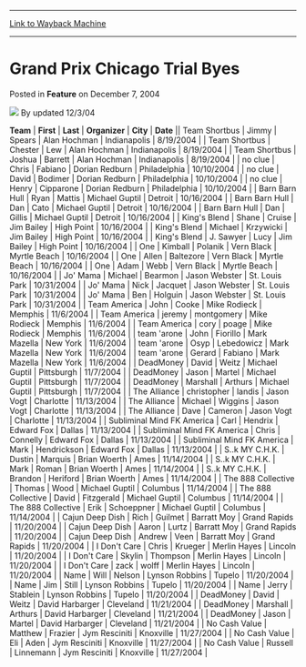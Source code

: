 
---
[Link to Wayback Machine](https://web.archive.org/web/20211017200507/https://magic.wizards.com/en/articles/archive/feature/grand-prix-chicago-trial-byes-2004-12-07)

[_metadata_:wayback_url]:- "https://magic.wizards.com/en/articles/archive/feature/grand-prix-chicago-trial-byes-2004-12-07"
[_metadata_:wayback_raw_url]:- "https://web.archive.org/web/20211017200507id_/https://magic.wizards.com/en/articles/archive/feature/grand-prix-chicago-trial-byes-2004-12-07"
[_metadata_:wayback_capture_timestamp]:- "2021-10-17 20:05:07+00:00"
[_metadata_:description]:- "TeamFirstLastOrganizerCityDateTeam ShortbusJimmySpearsAlan HochmanIndianapolis8/19/2004Team ShortbusChesterLewAlan HochmanIndianapolis8/19/2004Team ShortbusJoshuaBarrettAlan HochmanIndianapolis8/19/2004no clueChrisFabianoDorian RedburnPhiladelphia10/10/2004no clueDavidBodimerDorian RedburnPhiladelphia10/10/2004no clueHenryCipparoneDorian RedburnPhiladelphia10/10/2004Barn Barn"
[_metadata_:generator]:- "Drupal 7 (http://drupal.org)"
[_metadata_:publish_date]:- "2004-12-07"
---


Grand Prix Chicago Trial Byes
=============================



 Posted in **Feature**
 on December 7, 2004 






![](https://media.magic.wizards.com/styles/auth_small/public/generic-avatar-150_400.png)
By updated 12/3/04













 **Team** | **First** | **Last** | **Organizer** | **City** | **Date** || Team Shortbus | Jimmy | Spears | Alan Hochman | Indianapolis | 8/19/2004 |
| Team Shortbus | Chester | Lew | Alan Hochman | Indianapolis | 8/19/2004 |
| Team Shortbus | Joshua | Barrett | Alan Hochman | Indianapolis | 8/19/2004 |
| no clue | Chris | Fabiano | Dorian Redburn | Philadelphia | 10/10/2004 |
| no clue | David | Bodimer | Dorian Redburn | Philadelphia | 10/10/2004 |
| no clue | Henry | Cipparone | Dorian Redburn | Philadelphia | 10/10/2004 |
| Barn Barn Hull | Ryan | Mattis | Michael Guptil | Detroit | 10/16/2004 |
| Barn Barn Hull | Dan | Cato | Michael Guptil | Detroit | 10/16/2004 |
| Barn Barn Hull | Dan | Gillis | Michael Guptil | Detroit | 10/16/2004 |
| King's Blend | Shane | Cruise | Jim Bailey | High Point | 10/16/2004 |
| King's Blend | Michael | Krzywicki | Jim Bailey | High Point | 10/16/2004 |
| King's Blend | J. Sawyer | Lucy | Jim Bailey | High Point | 10/16/2004 |
| One | Kimball | Polanik | Vern Black | Myrtle Beach | 10/16/2004 |
| One | Allen | Baltezore | Vern Black | Myrtle Beach | 10/16/2004 |
| One | Adam | Webb | Vern Black | Myrtle Beach | 10/16/2004 |
| Jo' Mama | Michael | Bearmon | Jason Webster | St. Louis Park | 10/31/2004 |
| Jo' Mama | Nick | Jacquet | Jason Webster | St. Louis Park | 10/31/2004 |
| Jo' Mama | Ben | Holguin | Jason Webster | St. Louis Park | 10/31/2004 |
| Team America | John | Cooke | Mike Rodieck | Memphis | 11/6/2004 |
| Team America | jeremy | montgomery | Mike Rodieck | Memphis | 11/6/2004 |
| Team America | cory | poage | Mike Rodieck | Memphis | 11/6/2004 |
| team 'arone | John | Fiorillo | Mark Mazella | New York | 11/6/2004 |
| team 'arone | Osyp | Lebedowicz | Mark Mazella | New York | 11/6/2004 |
| team 'arone | Gerard | Fabiano | Mark Mazella | New York | 11/6/2004 |
| DeadMoney | David | Weitz | Michael Guptil | Pittsburgh | 11/7/2004 |
| DeadMoney | Jason | Martel | Michael Guptil | Pittsburgh | 11/7/2004 |
| DeadMoney | Marshall | Arthurs | Michael Guptil | Pittsburgh | 11/7/2004 |
| The Alliance | christopher | landis | Jason Vogt | Charlotte | 11/13/2004 |
| The Alliance | Michael | Wiggins | Jason Vogt | Charlotte | 11/13/2004 |
| The Alliance | Dave | Cameron | Jason Vogt | Charlotte | 11/13/2004 |
| Subliminal Mind FK America | Carl | Hendrix | Edward Fox | Dallas | 11/13/2004 |
| Subliminal Mind FK America | Chris | Connelly | Edward Fox | Dallas | 11/13/2004 |
| Subliminal Mind FK America | Mark | Hendrickson | Edward Fox | Dallas | 11/13/2004 |
| S..k MY C.H.K. | Dustin | Marquis | Brian Woerth | Ames | 11/14/2004 |
| S..k MY C.H.K. | Mark | Roman | Brian Woerth | Ames | 11/14/2004 |
| S..k MY C.H.K. | Brandon | Heriford | Brian Woerth | Ames | 11/14/2004 |
| The 888 Collective | Thomas | Wood | Michael Guptil | Columbus | 11/14/2004 |
| The 888 Collective | David | Fitzgerald | Michael Guptil | Columbus | 11/14/2004 |
| The 888 Collective | Erik | Schoeppner | Michael Guptil | Columbus | 11/14/2004 |
| Cajun Deep Dish | Rich | Guilmet | Barratt Moy | Grand Rapids | 11/20/2004 |
| Cajun Deep Dish | Aaron | Lurtz | Barratt Moy | Grand Rapids | 11/20/2004 |
| Cajun Deep Dish | Andrew | Veen | Barratt Moy | Grand Rapids | 11/20/2004 |
| I Don't Care | Chris | Krueger | Merlin Hayes | Lincoln | 11/20/2004 |
| I Don't Care | Skylin | Thompson | Merlin Hayes | Lincoln | 11/20/2004 |
| I Don't Care | zack | wolff | Merlin Hayes | Lincoln | 11/20/2004 |
| Name | Will | Nelson | Lynson Robbins | Tupelo | 11/20/2004 |
| Name | Jim | Still | Lynson Robbins | Tupelo | 11/20/2004 |
| Name | Jerry | Stablein | Lynson Robbins | Tupelo | 11/20/2004 |
| DeadMoney | David | Weitz | David Harbarger | Cleveland | 11/21/2004 |
| DeadMoney | Marshall | Arthurs | David Harbarger | Cleveland | 11/21/2004 |
| DeadMoney | Jason | Martel | David Harbarger | Cleveland | 11/21/2004 |
| No Cash Value | Matthew | Frazier | Jym Resciniti | Knoxville | 11/27/2004 |
| No Cash Value | Eli | Aden | Jym Resciniti | Knoxville | 11/27/2004 |
| No Cash Value | Russell | Linnemann | Jym Resciniti | Knoxville | 11/27/2004 |







